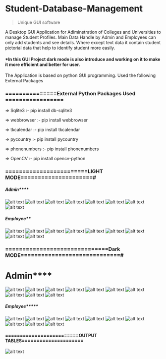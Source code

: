 # Student-Database-Management
>Unique GUI software

A Desktop GUI Application for Adiminstration of Colleges and Universities to manage Student Profiles. Main Data Handle by Admin and Employees can only add students and see details. Where except text data it contain student pictorial data that help to identify student more easily.

#### *In this GUI Project dark mode is also introduce and working on it to make it more efficient and better for user.

The Application is based on python GUI programming. 
Used the following External Packages


### ===============External Python Packages Used =================

=> Sqlite3 :- pip install db-sqlite3

=> webbrowser :- pip install webbrowser

=> tkcalendar :- pip install tkcalendar

=> pycountry :- pip install pycountry

=> phonenumbers :- pip install phonenumbers

=> OpenCV :- pip install opencv-python


### ========================LIGHT MODE=====================#



##### ******************Admin**********************

![alt text](https://github.com/aj14799/Advanced-Student-Database-Management/blob/master/GUI%20OUTPUT/Screenshots/Screenshot%20(142).png)
![alt text](https://github.com/aj14799/Advanced-Student-Database-Management/blob/master/GUI%20OUTPUT/Screenshots/Screenshot%20(143).png)
![alt text](https://github.com/aj14799/Advanced-Student-Database-Management/blob/master/GUI%20OUTPUT/Screenshots/Screenshot%20(144).png)
![alt text](https://github.com/aj14799/Advanced-Student-Database-Management/blob/master/GUI%20OUTPUT/Screenshots/Screenshot%20(145).png)
![alt text](https://github.com/aj14799/Advanced-Student-Database-Management/blob/master/GUI%20OUTPUT/Screenshots/Screenshot%20(146).png)
![alt text](https://github.com/aj14799/Advanced-Student-Database-Management/blob/master/GUI%20OUTPUT/Screenshots/Screenshot%20(147).png)
![alt text](https://github.com/aj14799/Advanced-Student-Database-Management/blob/master/GUI%20OUTPUT/Screenshots/Screenshot%20(148).png)
![alt text](https://github.com/aj14799/Advanced-Student-Database-Management/blob/master/GUI%20OUTPUT/Screenshots/Screenshot%20(149).png)

##### *****************Employee*******************

![alt text](https://github.com/aj14799/Advanced-Student-Database-Management/blob/master/GUI%20OUTPUT/Screenshots/Screenshot%20(111).png)
![alt text](https://github.com/aj14799/Advanced-Student-Database-Management/blob/master/GUI%20OUTPUT/Screenshots/Screenshot%20(112).png)
![alt text](https://github.com/aj14799/Advanced-Student-Database-Management/blob/master/GUI%20OUTPUT/Screenshots/Screenshot%20(113).png)
![alt text](https://github.com/aj14799/Advanced-Student-Database-Management/blob/master/GUI%20OUTPUT/Screenshots/Screenshot%20(114).png)
![alt text](https://github.com/aj14799/Advanced-Student-Database-Management/blob/master/GUI%20OUTPUT/Screenshots/Screenshot%20(115).png)
![alt text](https://github.com/aj14799/Advanced-Student-Database-Management/blob/master/GUI%20OUTPUT/Screenshots/Screenshot%20(116).png)
![alt text](https://github.com/aj14799/Advanced-Student-Database-Management/blob/master/GUI%20OUTPUT/Screenshots/Screenshot%20(117).png)
![alt text](https://github.com/aj14799/Advanced-Student-Database-Management/blob/master/GUI%20OUTPUT/Screenshots/Screenshot%20(118).png)
![alt text](https://github.com/aj14799/Advanced-Student-Database-Management/blob/master/GUI%20OUTPUT/Screenshots/Screenshot%20(119).png)

### ==============================Dark MODE=============================#

# ******************Admin**********************

![alt text](https://github.com/aj14799/Advanced-Student-Database-Management/blob/master/GUI%20OUTPUT/Screenshots/Screenshot%20(120).png)
![alt text](https://github.com/aj14799/Advanced-Student-Database-Management/blob/master/GUI%20OUTPUT/Screenshots/Screenshot%20(121).png)
![alt text](https://github.com/aj14799/Advanced-Student-Database-Management/blob/master/GUI%20OUTPUT/Screenshots/Screenshot%20(122).png)
![alt text](https://github.com/aj14799/Advanced-Student-Database-Management/blob/master/GUI%20OUTPUT/Screenshots/Screenshot%20(123).png)
![alt text](https://github.com/aj14799/Advanced-Student-Database-Management/blob/master/GUI%20OUTPUT/Screenshots/Screenshot%20(124).png)
![alt text](https://github.com/aj14799/Advanced-Student-Database-Management/blob/master/GUI%20OUTPUT/Screenshots/Screenshot%20(125).png)
![alt text](https://github.com/aj14799/Advanced-Student-Database-Management/blob/master/GUI%20OUTPUT/Screenshots/Screenshot%20(126).png)
![alt text](https://github.com/aj14799/Advanced-Student-Database-Management/blob/master/GUI%20OUTPUT/Screenshots/Screenshot%20(127).png)
![alt text](https://github.com/aj14799/Advanced-Student-Database-Management/blob/master/GUI%20OUTPUT/Screenshots/Screenshot%20(128).png)
![alt text](https://github.com/aj14799/Advanced-Student-Database-Management/blob/master/GUI%20OUTPUT/Screenshots/Screenshot%20(129).png)

##### ****************Employee*********************

![alt text](https://github.com/aj14799/Advanced-Student-Database-Management/blob/master/GUI%20OUTPUT/Screenshots/Screenshot%20(132).png)
![alt text](https://github.com/aj14799/Advanced-Student-Database-Management/blob/master/GUI%20OUTPUT/Screenshots/Screenshot%20(133).png)
![alt text](https://github.com/aj14799/Advanced-Student-Database-Management/blob/master/GUI%20OUTPUT/Screenshots/Screenshot%20(134).png)
![alt text](https://github.com/aj14799/Advanced-Student-Database-Management/blob/master/GUI%20OUTPUT/Screenshots/Screenshot%20(135).png)
![alt text](https://github.com/aj14799/Advanced-Student-Database-Management/blob/master/GUI%20OUTPUT/Screenshots/Screenshot%20(136).png)
![alt text](https://github.com/aj14799/Advanced-Student-Database-Management/blob/master/GUI%20OUTPUT/Screenshots/Screenshot%20(137).png)
![alt text](https://github.com/aj14799/Advanced-Student-Database-Management/blob/master/GUI%20OUTPUT/Screenshots/Screenshot%20(138).png)
![alt text](https://github.com/aj14799/Advanced-Student-Database-Management/blob/master/GUI%20OUTPUT/Screenshots/Screenshot%20(139).png)
![alt text](https://github.com/aj14799/Advanced-Student-Database-Management/blob/master/GUI%20OUTPUT/Screenshots/Screenshot%20(140).png)
![alt text](https://github.com/aj14799/Advanced-Student-Database-Management/blob/master/GUI%20OUTPUT/Screenshots/Screenshot%20(141).png)





#### =========================OUTPUT TABLES=====================




![alt text](https://github.com/aj14799/Advanced-Student-Database-Management/blob/master/GUI%20OUTPUT/Screenshots/Screenshot%20(150).png)
